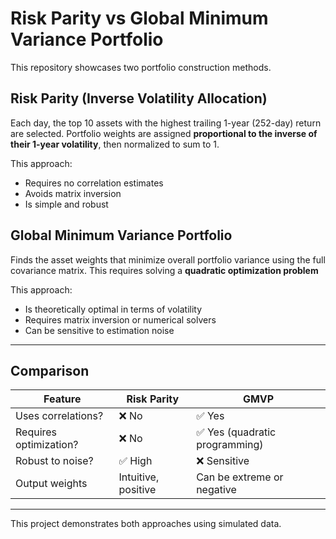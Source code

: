# Risk Parity vs Global Minimum Variance Portfolio

This repository showcases two portfolio construction methods.


## Risk Parity (Inverse Volatility Allocation)
Each day, the top 10 assets with the highest trailing 1-year (252-day) return are selected. Portfolio weights are assigned **proportional to the inverse of their 1-year volatility**, then normalized to sum to 1.

This approach:
- Requires no correlation estimates
- Avoids matrix inversion
- Is simple and robust

## Global Minimum Variance Portfolio
Finds the asset weights that minimize overall portfolio variance using the full covariance matrix. This requires solving a **quadratic optimization problem**

This approach:
- Is theoretically optimal in terms of volatility
- Requires matrix inversion or numerical solvers
- Can be sensitive to estimation noise

---

## Comparison

| Feature                 | Risk Parity                     | GMVP                               |
|------------------------|----------------------------------|------------------------------------|
| Uses correlations?     | ❌ No                            | ✅ Yes                              |
| Requires optimization? | ❌ No                            | ✅ Yes (quadratic programming)      |
| Robust to noise?       | ✅ High                          | ❌ Sensitive                       |
| Output weights         | Intuitive, positive              | Can be extreme or negative         |


---

This project demonstrates both approaches using simulated data.
